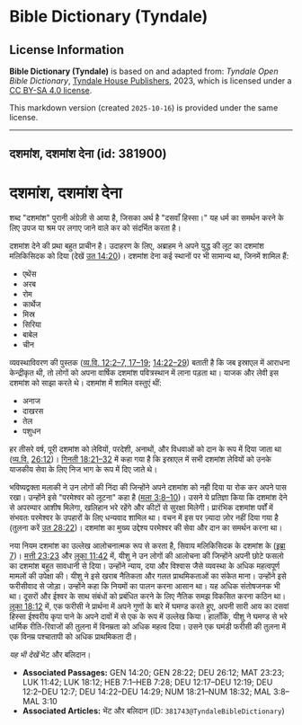 # Bible Dictionary (Tyndale)

## License Information

**Bible Dictionary (Tyndale)** is based on and adapted from: _Tyndale Open Bible Dictionary_, [Tyndale House Publishers](https://tyndaleopenresources.com/), 2023, which is licensed under a [CC BY-SA 4.0 license](https://creativecommons.org/licenses/by-sa/4.0/legalcode.en).

This markdown version (created `2025-10-16`) is provided under the same license.



--------------------------------

## दशमांश, दशमांश देना (id: 381900)

दशमांश, दशमांश देना
===================

शब्द "दशमांश" पुरानी अंग्रेज़ी से आया है, जिसका अर्थ है "दसवाँ हिस्सा।" यह धर्म का समर्थन करने के लिए उपज या श्रम पर लगाए जाने वाले कर को संदर्भित करता है।

दशमांश देने की प्रथा बहुत प्राचीन है। उदाहरण के लिए, अब्राहम ने अपने युद्ध की लूट का दशमांश मलिकिसिदक को दिया (देखें [उत 14:20](https://ref.ly/Gen14:20))। दशमांश देना कई स्थानों पर भी सामान्य था, जिनमें शामिल हैं:

* एथेंस
* अरब
* रोम
* कार्थेज
* मिस्र
* सिरिया
* बाबेल
* चीन

व्यवस्थाविवरण की पुस्तक ([व्य.वि. 12:2](https://ref.ly/Deut12:2-Deut12:7,Deut12:17-Deut12:19)[–](https://ref.ly/Deut12:2-Deut12:7)[7, 17](https://ref.ly/Deut12:2-Deut12:7,Deut12:17-Deut12:19)[–](https://ref.ly/Deut12:2-Deut12:7)[19](https://ref.ly/Deut12:2-Deut12:7,Deut12:17-Deut12:19); [14:22–29](https://ref.ly/Deut14:22-Deut14:29)) बताती है कि जब इस्राएल में आराधना केन्द्रीकृत थी, तो लोगों को अपना वार्षिक दशमांश पवित्रस्थान में लाना पड़ता था। याजक और लेवी इस दशमांश को साझा करते थे। दशमांश में शामिल वस्तुएं थीं:

* अनाज
* दाखरस
* तेल
* पशुधन

हर तीसरे वर्ष, पूरी दशमांश को लेवियों, परदेशी, अनाथों, और विधवाओं को दान के रूप में दिया जाता था ([व्य.वि.](https://ref.ly/Deut12:2-Deut12:7,Deut12:17-Deut12:19) [26:12](https://ref.ly/Deut26:12))। [गिनती 18:21–32](https://ref.ly/Num18:21-Num18:32) में कहा गया है कि इस्राएल में सभी दशमांश लेवियों को उनके याजकीय सेवा के लिए निज भाग के रूप में दिए जाते थे।

भविष्यद्वक्ता मलाकी ने उन लोगों की निंदा की जिन्होंने अपने दशमांश को नही दिया या रोक कर अपने पास रखा। उन्होंने इसे "परमेश्वर को लूटना" कहा है ([मला 3:8–10](https://ref.ly/Mal3:8-Mal3:10))। उसने ये प्रतिज्ञा किया कि दशमांश देने से अपरम्पार आशीष मिलेगा, खलिहान भरे रहेंगे और कीटों से सुरक्षा मिलेगी। प्रारंभिक दशमांश पर्वों में संभवतः परमेश्वर के उपहारों के लिए धन्यवाद शामिल था। वचन में इस पर ज़्यादा ज़ोर नहीं दिया गया है (तुलना करें [उत 28:22](https://ref.ly/Gen28:22))। दशमांश का मुख्य उद्देश्य परमेश्वर की सेवा और दान का समर्थन करना था।

नया नियम दशमांश का उल्लेख आलोचनात्मक रूप से करता है, सिवाय मलिकिसिदक के दशमांश के ([इब्रा 7](https://ref.ly/Heb7:1-Heb7:28))। [मत्ती 23:23](https://ref.ly/Matt23:23) और [लूका 11:42](https://ref.ly/Luke11:42) में, यीशु ने उन लोगों की आलोचना की जिन्होंने अपनी छोटे फसलो का दशमांश बहुत सावधानी से दिया। उन्होंने न्याय, दया और विश्वास जैसे व्यवस्था के अधिक महत्वपूर्ण मामलों की उपेक्षा की। यीशु ने इसे खराब नैतिकता और गलत प्राथमिकताओं का संकेत माना। उन्होंने इसे फरीसीवाद से जोड़ा। उन्होंने कहा कि नियमों का पालन करना आसान था। यह अधिक संतोषजनक भी था। दूसरों और ईश्वर के साथ संबंधों को प्रबंधित करने के लिए नैतिक समझ विकसित करना कठिन था। [लूका 18:12](https://ref.ly/Luke18:12) में, एक फरीसी ने प्रार्थना में अपने गुणों के बारे में घमण्ड करते हुए, अपनी सारी आय का दसवां हिस्सा ईश्वरीय कृपा पाने के अपने दावों में से एक के रूप में उल्लेख किया। हालाँकि, यीशु ने घमण्ड से भरे धार्मिक रीति\-रिवाजों की तुलना में विनम्रता को अधिक महत्व दिया। उसने एक घमंडी फरीसी की तुलना में एक विनम्र पश्चातापी को अधिक प्राथमिकता दी।

*यह भी देखें*  भेंट और बलिदान।

* **Associated Passages:** GEN 14:20; GEN 28:22; DEU 26:12; MAT 23:23; LUK 11:42; LUK 18:12; HEB 7:1–HEB 7:28; DEU 12:17–DEU 12:19; DEU 12:2–DEU 12:7; DEU 14:22–DEU 14:29; NUM 18:21–NUM 18:32; MAL 3:8–MAL 3:10
* **Associated Articles:** भेंट और बलिदान (ID: `381743@TyndaleBibleDictionary`)

